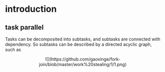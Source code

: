 # introduction

## task parallel

Tasks can be decomposited into subtasks, and subtasks are connected with dependency. So subtasks can be described by a directed acyclic graph, such as 

<div align=center>![](https://github.com/gaoxinge/fork-join/blob/master/work%20stealing/1/1.png)